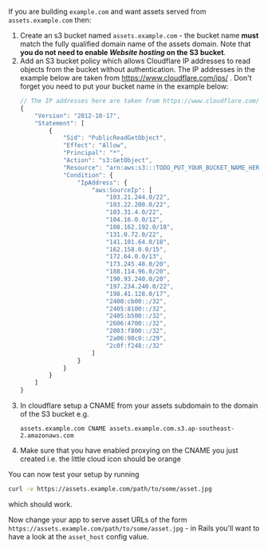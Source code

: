If you are building `example.com` and want assets served from
`assets.example.com` then:

1. Create an s3 bucket named `assets.example.com` - the bucket name **must**
   match the fully qualified domain name of the assets domain. Note that **you
   do not need to enable _Website hosting_ on the S3 bucket**.
1. Add an S3 bucket policy which allows Cloudflare IP addresses to read objects
   from the bucket without authentication. The IP addresses in the example below
   are taken from https://www.cloudflare.com/ips/ . Don't forget you need to put
   your bucket name in the example below:
    ```js
    // The IP addresses here are taken from https://www.cloudflare.com/ips/
    {
        "Version": "2012-10-17",
        "Statement": [
            {
                "Sid": "PublicReadGetObject",
                "Effect": "Allow",
                "Principal": "*",
                "Action": "s3:GetObject",
                "Resource": "arn:aws:s3:::TODO_PUT_YOUR_BUCKET_NAME_HERE/*",
                "Condition": {
                    "IpAddress": {
                        "aws:SourceIp": [
                            "103.21.244.0/22",
                            "103.22.200.0/22",
                            "103.31.4.0/22",
                            "104.16.0.0/12",
                            "108.162.192.0/18",
                            "131.0.72.0/22",
                            "141.101.64.0/18",
                            "162.158.0.0/15",
                            "172.64.0.0/13",
                            "173.245.48.0/20",
                            "188.114.96.0/20",
                            "190.93.240.0/20",
                            "197.234.240.0/22",
                            "198.41.128.0/17",
                            "2400:cb00::/32",
                            "2405:8100::/32",
                            "2405:b500::/32",
                            "2606:4700::/32",
                            "2803:f800::/32",
                            "2a06:98c0::/29",
                            "2c0f:f248::/32"
                        ]
                    }
                }
            }
        ]
    }
    ```
1. In cloudflare setup a CNAME from your assets subdomain to the domain of the
   S3 bucket e.g.
    ```
    assets.example.com CNAME assets.example.com.s3.ap-southeast-2.amazonaws.com
    ```
1. Make sure that you have enabled proxying on the CNAME you just created i.e.
   the little cloud icon should be orange

You can now test your setup by running

```bash
curl -v https://assets.example.com/path/to/some/asset.jpg
```

which should work.

Now change your app to serve asset URLs of the form
`https://assets.example.com/path/to/some/asset.jpg` - in Rails you'll want to
have a look at the `asset_host` config value.
